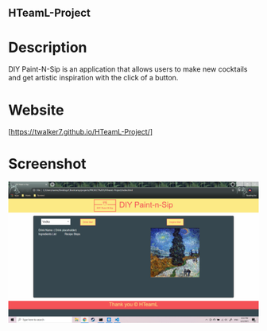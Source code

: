 ## HTeamL-Project

# Description
DIY Paint-N-Sip is an application that allows users to make new cocktails and get artistic inspiration with the click of a button.

# Website
[https://twalker7.github.io/HTeamL-Project/]

# Screenshot
![DIY Paint-N-Sip Screenshot](assets/images/DIYPNS2.png)